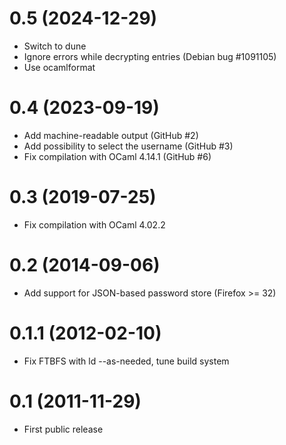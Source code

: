 0.5 (2024-12-29)
================

 * Switch to dune
 * Ignore errors while decrypting entries (Debian bug #1091105)
 * Use ocamlformat

0.4 (2023-09-19)
================

 * Add machine-readable output (GitHub #2)
 * Add possibility to select the username (GitHub #3)
 * Fix compilation with OCaml 4.14.1 (GitHub #6)

0.3 (2019-07-25)
================

 * Fix compilation with OCaml 4.02.2

0.2 (2014-09-06)
================

 * Add support for JSON-based password store (Firefox >= 32)

0.1.1 (2012-02-10)
==================

 * Fix FTBFS with ld --as-needed, tune build system

0.1 (2011-11-29)
================

 * First public release
